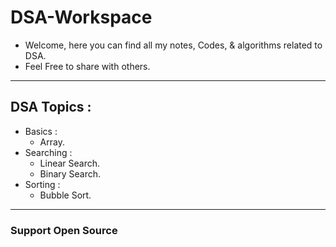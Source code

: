 # DSA-Workspace

* Welcome, here you can find all my notes, Codes, & algorithms related to DSA.
* Feel Free to share with others.

***

## DSA Topics : 

- Basics :
  - Array.
- Searching : 
  - Linear Search.
  - Binary Search.
- Sorting :
  - Bubble Sort.


***

### Support Open Source 